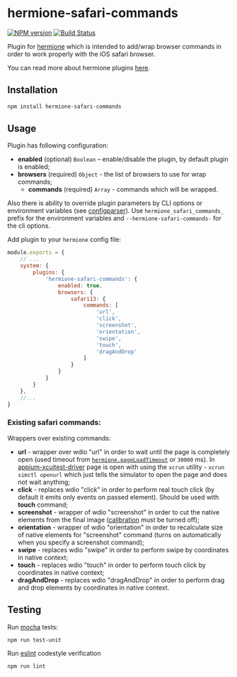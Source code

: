 # hermione-safari-commands

[![NPM version](https://img.shields.io/npm/v/hermione-safari-commands.svg?style=flat)](https://www.npmjs.org/package/hermione-safari-commands)
[![Build Status](https://travis-ci.org/gemini-testing/hermione-safari-commands.svg?branch=master)](https://travis-ci.org/gemini-testing/hermione-safari-commands)

Plugin for [hermione](https://github.com/gemini-testing/hermione) which is intended to add/wrap browser commands in order to work properly with the iOS safari browser.

You can read more about hermione plugins [here](https://github.com/gemini-testing/hermione#plugins).

## Installation

```bash
npm install hermione-safari-commands
```

## Usage

Plugin has following configuration:

* **enabled** (optional) `Boolean` – enable/disable the plugin, by default plugin is enabled;
* **browsers** (required) `Object` - the list of browsers to use for wrap commands;
  * **commands** (required) `Array` - commands which will be wrapped.

Also there is ability to override plugin parameters by CLI options or environment variables
(see [configparser](https://github.com/gemini-testing/configparser)).
Use `hermione_safari_commands_` prefix for the environment variables and `--hermione-safari-commands-` for the cli options.

Add plugin to your `hermione` config file:

```js
module.exports = {
    // ...
    system: {
        plugins: {
            'hermione-safari-commands': {
                enabled: true,
                browsers: {
                    safari13: {
                        commands: [
                            'url',
                            'click',
                            'screenshot',
                            'orientation',
                            'swipe',
                            'touch',
                            'dragAndDrop'
                        ]
                    }
                }
            }
        }
    },
    //...
}
```

### Existing safari commands:

Wrappers over existing commands:
* **url** - wrapper over wdio "url" in order to wait until the page is completely open (used timeout from [`hermione.pageLoadTimeout`](https://github.com/gemini-testing/hermione#pageloadtimeout) or `30000` ms). In [appium-xcuitest-driver](https://github.com/appium/appium-xcuitest-driver) page is open with using the `xcrun` utility - `xcrun simctl openurl` which just tells the simulator to open the page and does not wait anything;
* **click** - replaces wdio "click" in order to perform real touch click (by default it emits only events on passed element). Should be used with **touch** command;
* **screenshot** - wrapper of wdio "screenshot" in order to cut the native elements from the final image ([calibration](https://github.com/gemini-testing/hermione#calibrate) must be turned off);
* **orientation** - wrapper of wdio "orientation" in order to recalculate size of native elements for "screenshot" command (turns on automatically when you specify a screenshot command);
* **swipe** - replaces wdio "swipe" in order to perform swipe by coordinates in native context;
* **touch** - replaces wdio "touch" in order to perform touch click by coordinates in native context;
* **dragAndDrop** - replaces wdio "dragAndDrop" in order to perform drag and drop elements by coordinates in native context.

## Testing

Run [mocha](http://mochajs.org) tests:
```bash
npm run test-unit
```

Run [eslint](http://eslint.org) codestyle verification
```bash
npm run lint
```
